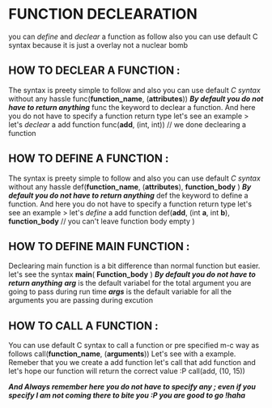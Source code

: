 # FUNCTION DECLEARATION
you can *define* and *declear* a function as follow also you can use default C syntax because it is just a overlay not a nuclear bomb

## HOW TO DECLEAR A FUNCTION :
The syntax is preety simple to follow and also you can use default *C syntax* without any hassle
    func(__function_name__, (__attributes__))
***By default you do not have to return anything***
func the keyword to declear a function. And here you do not have to specify a function return type
let's see an example > let's *declear* a add function
    func(**add**, (int, int)) // we done declearing a function

## HOW TO DEFINE A FUNCTION : 
The syntax is preety simple to follow and also you can use default *C syntax* without any hassle
    def(__function_name__, (__attributes__), 
        __function_body__
    )
***By default you do not have to return anything***
def the keyword to define a function. And here you do not have to specify a function return type
let's see an example > let's *define* a add function
    def(**add**, (int **a**, int **b**), 
        __function_body__ // you can't leave function body empty
    )

## HOW TO DEFINE MAIN FUNCTION :
Declearing main function is a bit difference than normal function but easier. let's see the syntax
    __main__(
        __Function_body__
    )
***By default you do not have to return anything***
***__arg__*** is the default variabel for the total argument you are going to pass during run time
***__args__*** is the default variable for all the arguments you are passing during excution

## HOW TO CALL A FUNCTION :
You can use default C syntax to call a function or pre specified m-c way as follows
    call(__function_name__, (__arguments__))
Let's see with a example. Remeber that you we create a add function let's call that add function and let's hope our function will return the correct value :P
    call(add, (10, 15))


***And Always remember here you do not have to specify any ; even if you specify I am not coming there to bite you :P you are good to go !haha***
